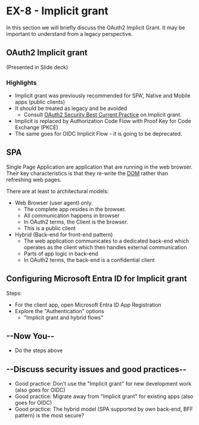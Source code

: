 # EX-8 - Implicit grant

In this section we will briefly discuss the OAuth2 Implicit Grant. It may be important to understand from a legacy perspective.

## OAuth2 Implicit grant

(Presented in Slide deck)

### Highlights

* Implicit grant was previously recommended for SPA', Native and Mobile apps (public clients)
* It should be treated as legacy and be avoided
  * Consult [OAuth2 Security Best Current Practice](https://datatracker.ietf.org/doc/draft-ietf-oauth-security-topics/17/) on Implicit grant.
* Implicit is replaced by Authorization Code Flow with Proof Key for Code Exchange (PKCE)
* The same goes for OIDC Implicit Flow - it is going to be deprecated.

## SPA

Single Page Application are application that are running in the web browser. Their key characteristics is that they re-write the [DOM](https://en.wikipedia.org/wiki/Document_Object_Model) rather than refreshing web pages.

There are at least to architectural models:

* Web Browser (user agent) only. 
  * The complete app resides in the browser.
  * All communication happens in browser
  * In OAuth2 terms, the Client is the browser.
  * This is a public client
* Hybrid (Back-end for front-end pattern)
  * The web application communicates to a dedicated back-end which operates as the client which then handles external communication
  * Parts of app logic in back-end
  * In OAuth2 terms, the back-end is a confidential client

## Configuring Microsoft Entra ID for Implicit grant

Steps:

* For the client app, open Microsoft Entra ID App Registration
* Explore the "Authentication" options
  * "Implicit grant and hybrid flows"

## --Now You--

* Do the steps above

## --Discuss security issues and good practices--

* Good practice: Don't use the "Implicit grant" for new development work (also goes for OIDC)
* Good practice: Migrate away from "Implicit grant" for existing apps (also goes for OIDC)
* Good practice: The hybrid model (SPA supported by own back-end, BFF pattern) is the most secure?
